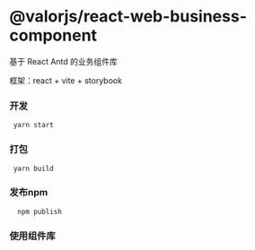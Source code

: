 # @valorjs/react-web-business-component

基于 React Antd 的业务组件库

框架：react + vite + storybook
### 开发
```
 yarn start
```

### 打包
```
 yarn build
```

### 发布npm
```
  npm publish
```


### 使用组件库
